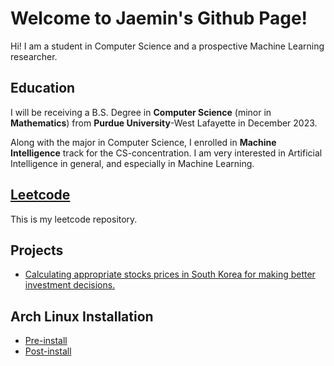 # Welcome to Jaemin's Github Page!

Hi! I am a student in Computer Science and a prospective Machine Learning researcher. 

## Education
I will be receiving a B.S. Degree in **Computer Science** (minor in **Mathematics**) from **Purdue University**-West Lafayette in December 2023. 

Along with the major in Computer Science, I enrolled in **Machine Intelligence** track for the CS-concentration. I am very interested in Artificial Intelligence in general, and especially in Machine Learning.

## [Leetcode](https://github.com/jmhong20/leetcode)
This is my leetcode repository.

## Projects
- [Calculating appropriate stocks prices in South Korea for making better investment decisions.](https://github.com/jmhong20/InvestGuide_Korea)

## Arch Linux Installation
- [Pre-install](https://github.com/jmhong20/jaemin_port/tree/main/ArchInstall)
- [Post-install](https://github.com/jmhong20/jaemin_port/tree/main/ArchRice)
